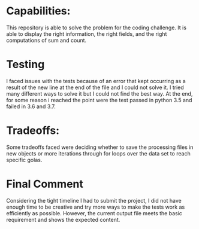 # Capabilities:
This repository is able to solve the problem for the coding challenge. It is able to display the right information, the right fields, and the right computations of sum and count.

# Testing
I faced issues with the tests because of an error that kept occurring as a result of the new line at the end of the file and I could not solve it. I tried many different ways to solve it but I could not find the best way. At the end, for some reason i reached the point were the test passed in python 3.5 and failed in 3.6 and 3.7.

# Tradeoffs:
Some tradeoffs faced were deciding whether to save the processing files in new objects or more iterations through for loops over the data set to reach specific golas.

# Final Comment
Considering the tight timeline I had to submit the project, I did not have enough time to be creative and try more ways to make the tests work as efficiently as possible. However, the current output file meets the basic requirement and shows the expected content. 



